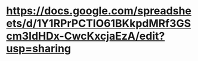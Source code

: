 # https://docs.google.com/spreadsheets/d/1Y1RPrPCTIO61BKkpdMRf3GScm3IdHDx-CwcKxcjaEzA/edit?usp=sharing
